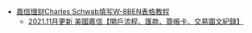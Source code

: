 - [嘉信理财Charles Schwab填写W-8BEN表格教程](https://youtu.be/xWJeekgVD84)
	- [2021.11月更新 美國嘉信【開戶流程、匯款、簽帳卡、交易圖文紀錄】](https://hugoinvestmentlife.blogspot.com/2020/02/20203-charles-schwab.html#W8BEN)